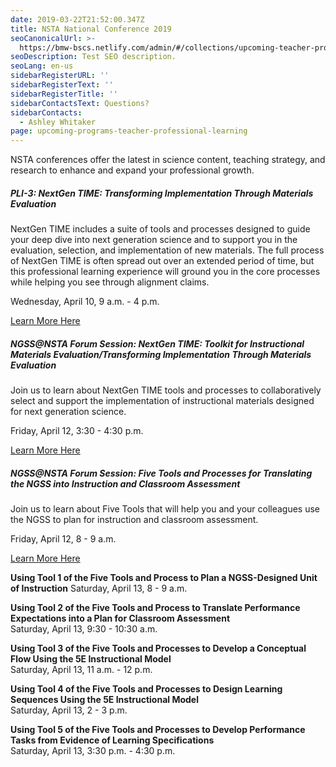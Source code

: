 ```yaml
---
date: 2019-03-22T21:52:00.347Z
title: NSTA National Conference 2019
seoCanonicalUrl: >-
  https://bmw-bscs.netlify.com/admin/#/collections/upcoming-teacher-professional-learning/nsta-national-conference-2019
seoDescription: Test SEO description.
seoLang: en-us
sidebarRegisterURL: ''
sidebarRegisterText: ''
sidebarRegisterTitle: ''
sidebarContactsText: Questions?
sidebarContacts:
  - Ashley Whitaker
page: upcoming-programs-teacher-professional-learning
---
```

NSTA conferences offer the latest in science content, teaching strategy, and research to enhance and expand your professional growth.

##### PLI-3: NextGen TIME: Transforming Implementation Through Materials Evaluation

NextGen TIME includes a suite of tools and processes designed to guide your deep dive into next generation science and to support you in the evaluation, selection, and implementation of new materials. The full process of NextGen TIME is often spread out over an extended period of time, but this professional learning experience will ground you in the core processes while helping you see through alignment claims. 

Wednesday, April 10, 9 a.m. - 4 p.m.

<a href="https://www.nsta.org/conferences/pli/2019pli03.aspx" target="_blank" rel="noopener noreferrer">Learn More Here</a>

##### NGSS@NSTA Forum Session: NextGen TIME: Toolkit for Instructional Materials Evaluation/Transforming Implementation Through Materials Evaluation

Join us to learn about NextGen TIME tools and processes to collaboratively select and support the implementation of instructional materials designed for next generation science.

Friday, April 12, 3:30 - 4:30 p.m.

<a href="https://s6.goeshow.com/nsta/national/2019/conference_program_sessions.cfm" target="_blank" rel="noopener noreferrer">Learn More Here</a>

##### NGSS@NSTA Forum Session: Five Tools and Processes for Translating the NGSS into Instruction and Classroom Assessment

Join us to learn about Five Tools that will help you and your colleagues use the NGSS to plan for instruction and classroom assessment.

Friday, April 12, 8 - 9 a.m.

<a href="https://s6.goeshow.com/nsta/national/2019/conference_program_sessions.cfm" target="_blank" rel="noopener noreferrer">Learn More Here</a>

**Using Tool 1 of the Five Tools and Process to Plan a NGSS-Designed Unit of Instruction**
Saturday, April 13, 8 - 9 a.m.

**Using Tool 2 of the Five Tools and Process to Translate Performance Expectations into a Plan for Classroom Assessment**	
Saturday, April 13, 9:30 - 10:30 a.m. 

**Using Tool 3 of the Five Tools and Processes to Develop a Conceptual Flow Using the 5E Instructional Model**	
Saturday, April 13, 11 a.m. - 12 p.m.

**Using Tool 4 of the Five Tools and Processes to Design Learning Sequences Using the 5E Instructional Model**	
Saturday, April 13, 2 - 3 p.m. 

**Using Tool 5 of the Five Tools and Processes to Develop Performance Tasks from Evidence of Learning Specifications**	
Saturday, April 13, 3:30 p.m. - 4:30 p.m.
